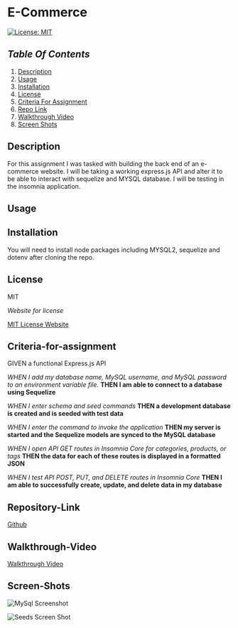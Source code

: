 # E-Commerce

[![License: MIT](https://img.shields.io/badge/License-MIT-yellow.svg)](https://opensource.org/licenses/MIT)

## _Table Of Contents_

1. [Description](#description)
2. [Usage](#usage)
3. [Installation](#installation)
4. [License](#license)
5. [Criteria For Assignment](#criteria-for-assignment)
6. [Repo Link](#repository-link)
7. [Walkthrough Video](#walkthrough-video)
8. [Screen Shots](#screen-shots)

## Description

For this assignment I was tasked with building the back end of an e-commerce website. I will be taking a working express.js API and alter it to be able to interact with sequelize and MYSQL database. I will be testing in the insomnia application.

## Usage

## Installation

You will need to install node packages including MYSQL2, sequelize and dotenv after cloning the repo.

## License

MIT

_Website for license_

[MIT License Website](https://mit-license.org/)

## Criteria-for-assignment

GIVEN a functional Express.js API

*WHEN I add my database name, MySQL username, and MySQL password to an environment variable file.*
**THEN I am able to connect to a database using Sequelize**

*WHEN I enter schema and seed commands*
**THEN a development database is created and is seeded with test data**

*WHEN I enter the command to invoke the application*
**THEN my server is started and the Sequelize models are synced to the MySQL database**

*WHEN I open API GET routes in Insomnia Core for categories, products, or tags*
**THEN the data for each of these routes is displayed in a formatted JSON**

*WHEN I test API POST, PUT, and DELETE routes in Insomnia Core*
**THEN I am able to successfully create, update, and delete data in my database**

## Repository-Link

[Github](https://github.com/PintoDrop/ecom)

## Walkthrough-Video

[Walkthrough Video]()

## Screen-Shots

![MySql Screenshot]()

![Seeds Screen Shot]()



<!-- Need to reference ids in models
get by single item and other routes 
gets associated by id?-->